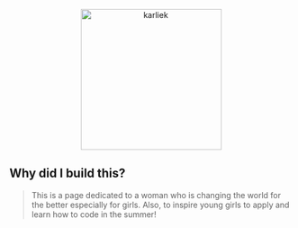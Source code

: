 
 <p align="center">
   <a href="https://codepen.io/balderasdiana/pen/mozWaV">
     <img alt="karliek" title="karliek" src="https://www.wellandgood.com/wp-content/uploads/2017/11/karlie-kloss-vs-show.jpg" width="250">
   </a>
 </p>

 ## Why did I build this?
 > This is a page dedicated to a woman who is changing the world for the better especially for girls. Also,
   to inspire young girls to apply and learn how to code in the summer!
